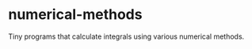 numerical-methods
=================

Tiny programs that calculate integrals using various numerical methods.
